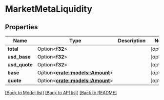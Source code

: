 # MarketMetaLiquidity

## Properties

Name | Type | Description | Notes
------------ | ------------- | ------------- | -------------
**total** | Option<**f32**> |  | [optional]
**usd_base** | Option<**f32**> |  | [optional]
**usd_quote** | Option<**f32**> |  | [optional]
**base** | Option<[**crate::models::Amount**](Amount.md)> |  | [optional]
**quote** | Option<[**crate::models::Amount**](Amount.md)> |  | [optional]

[[Back to Model list]](../solanabeach_api.wiki/Home.md#documentation-for-models) [[Back to API list]](../solanabeach_api.wiki/Home.md#documentation-for-api-endpoints) [[Back to README]](../solanabeach_api.wiki/Home.md)


